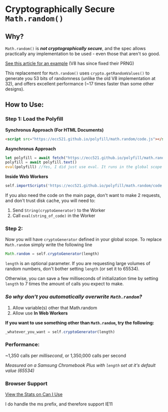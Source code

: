 # Cryptographically Secure `Math.random()`

## Why?

`Math.random()` is **_not cryptographically secure_**, and the spec allows practically any implementation to be used - even those that aren't so good.

[See this article for an example](https://medium.com/@betable/tifu-by-using-math-random-f1c308c4fd9d) (V8 has since fixed their PRNG)

This replacement for `Math.random()` uses `crypto.getRandomValues()` to generate you 53 bits of randomness (unlike the old V8 implementation at 32), and offers excellent performance (~17 times faster than some other designs). 


## How to Use:

### Step 1: Load the Polyfill
**Synchronus Approach (For HTML Documents)**
```html
<script src="https://ecc521.github.io/polyfill/math.random/code.js"></script>
```


**Asynchronus Approach**
```javascript
let polyfill = await fetch("https://ecc521.github.io/polyfill/math.random/code.js")
polyfill = await polyfill.text()
eval(polyfill) //Yes, I did just use eval. It runs in the global scope just like the other 2 examples
```


**Inside Web Workers**
```javascript
self.importScripts('https://ecc521.github.io/polyfill/math.random/code.js');
```

If you also need the code on the main page, don't want to make 2 requests, and don't trust disk cache, you will need to:
1. Send `String(cryptoGenerator)` to the Worker
2. Call `eval(string_of_code)` in the Worker


### Step 2:
Now you will have `cryptoGenerator` defined in your global scope.
To replace `Math.random` simply write the following line
```javascript
Math.random = self.cryptoGenerator(length)
```


`length` is an optional parameter. 
If you are requesting large volumes of random numbers, don't bother setting `length` (or set it to 65534).

Otherwise, you can save a few milliseconds of initialization time by setting `length` to 7 times the amount of calls you expect to make.





### _So why don't you automatically overwrite `Math.random`?_

1. Allow variable(s) other that Math.random
2. Allow use **In Web Workers**


**If you want to use something other than `Math.random`, try the following:**
```javascript
_whatever_you_want = self.cryptoGenerator(length)
```



### Performance:
~1,350 calls per *millisecond*, or 1,350,000 calls per second

*Measured on a Samsung Chromebook Plus with `length` set at it's default value (65534)*


### Browser Support
[View the Stats on Can I Use](https://caniuse.com/#feat=getrandomvalues)

I do handle the ms prefix, and therefore support IE11
